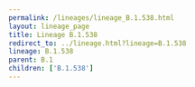 ```yaml
---
permalink: /lineages/lineage_B.1.538.html
layout: lineage_page
title: Lineage B.1.538
redirect_to: ../lineage.html?lineage=B.1.538
lineage: B.1.538
parent: B.1
children: ['B.1.538']
---
```

